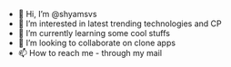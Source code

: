 - 👋 Hi, I’m @shyamsvs
- 👀 I’m interested in latest trending technologies and CP
- 🌱 I’m currently learning some cool stuffs 
- 💞️ I’m looking to collaborate on clone apps
- 📫 How to reach me - through my mail

<!---
shyamsvs/shyamsvs is a ✨ special ✨ repository because its `README.md` (this file) appears on your GitHub profile.
You can click the Preview link to take a look at your changes.
--->
